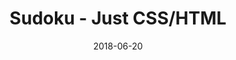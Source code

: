 ---
title: 'Sudoku - Just CSS/HTML'
description: 'Complete a sudoku puzzle without Javascript or server-side interaction.'
gametype: 'easy'
gameid: 83
date: 2018-06-20
tags: []
draft: false
type: 'games'
num19: [{'idx':1,'arr1':[1,2,3,4,5,6,7,8,9],'arr2':[1,2,3,4,5,6,7,8,9]},{'idx':2,'arr1':[1,2,3,4,5,6,7,8,9],'arr2':[1,2,3,4,5,6,7,8,9]},{'idx':3,'arr1':[1,2,3,4,5,6,7,8,9],'arr2':[1,2,3,4,5,6,7,8,9]},{'idx':4,'arr1':[1,2,3,4,5,6,7,8,9],'arr2':[1,2,3,4,5,6,7,8,9]},{'idx':5,'arr1':[1,2,3,4,5,6,7,8,9],'arr2':[1,2,3,4,5,6,7,8,9]},{'idx':6,'arr1':[1,2,3,4,5,6,7,8,9],'arr2':[1,2,3,4,5,6,7,8,9]},{'idx':7,'arr1':[1,2,3,4,5,6,7,8,9],'arr2':[1,2,3,4,5,6,7,8,9]},{'idx':8,'arr1':[1,2,3,4,5,6,7,8,9],'arr2':[1,2,3,4,5,6,7,8,9]},{'idx':9,'arr1':[1,2,3,4,5,6,7,8,9],'arr2':[1,2,3,4,5,6,7,8,9]}]
puzzle: [[0, 0, 1, 0, 3, 7, 2, 0, 0], [0, 9, 5, 0, 0, 0, 0, 4, 0], [8, 0, 0, 0, 0, 0, 0, 1, 6], [9, 0, 0, 0, 1, 0, 0, 0, 0], [1, 0, 0, 3, 0, 4, 0, 0, 5], [0, 0, 0, 0, 9, 0, 0, 0, 2], [6, 4, 0, 0, 0, 0, 0, 0, 8], [0, 1, 0, 0, 0, 0, 5, 6, 0], [0, 0, 3, 9, 4, 0, 7, 0, 0]]
layout: 'sudokucssstatic'
---
